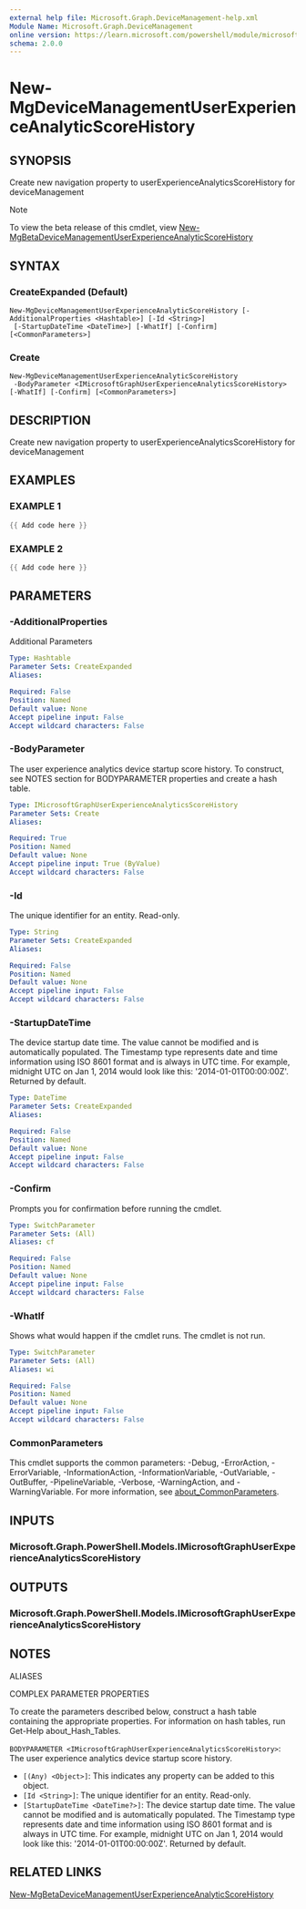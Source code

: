 ```yaml
---
external help file: Microsoft.Graph.DeviceManagement-help.xml
Module Name: Microsoft.Graph.DeviceManagement
online version: https://learn.microsoft.com/powershell/module/microsoft.graph.devicemanagement/new-mgdevicemanagementuserexperienceanalyticscorehistory
schema: 2.0.0
---
```


# New-MgDeviceManagementUserExperienceAnalyticScoreHistory

## SYNOPSIS
Create new navigation property to userExperienceAnalyticsScoreHistory for deviceManagement

> [!NOTE]
> To view the beta release of this cmdlet, view [New-MgBetaDeviceManagementUserExperienceAnalyticScoreHistory](/powershell/module/Microsoft.Graph.Beta.DeviceManagement/New-MgBetaDeviceManagementUserExperienceAnalyticScoreHistory?view=graph-powershell-beta)

## SYNTAX

### CreateExpanded (Default)
```
New-MgDeviceManagementUserExperienceAnalyticScoreHistory [-AdditionalProperties <Hashtable>] [-Id <String>]
 [-StartupDateTime <DateTime>] [-WhatIf] [-Confirm] [<CommonParameters>]
```

### Create
```
New-MgDeviceManagementUserExperienceAnalyticScoreHistory
 -BodyParameter <IMicrosoftGraphUserExperienceAnalyticsScoreHistory> [-WhatIf] [-Confirm] [<CommonParameters>]
```

## DESCRIPTION
Create new navigation property to userExperienceAnalyticsScoreHistory for deviceManagement

## EXAMPLES

### EXAMPLE 1
```powershell
{{ Add code here }}
```

### EXAMPLE 2
```powershell
{{ Add code here }}
```

## PARAMETERS

### -AdditionalProperties
Additional Parameters

```yaml
Type: Hashtable
Parameter Sets: CreateExpanded
Aliases:

Required: False
Position: Named
Default value: None
Accept pipeline input: False
Accept wildcard characters: False
```

### -BodyParameter
The user experience analytics device startup score history.
To construct, see NOTES section for BODYPARAMETER properties and create a hash table.

```yaml
Type: IMicrosoftGraphUserExperienceAnalyticsScoreHistory
Parameter Sets: Create
Aliases:

Required: True
Position: Named
Default value: None
Accept pipeline input: True (ByValue)
Accept wildcard characters: False
```

### -Id
The unique identifier for an entity.
Read-only.

```yaml
Type: String
Parameter Sets: CreateExpanded
Aliases:

Required: False
Position: Named
Default value: None
Accept pipeline input: False
Accept wildcard characters: False
```

### -StartupDateTime
The device startup date time.
The value cannot be modified and is automatically populated.
The Timestamp type represents date and time information using ISO 8601 format and is always in UTC time.
For example, midnight UTC on Jan 1, 2014 would look like this: '2014-01-01T00:00:00Z'.
Returned by default.

```yaml
Type: DateTime
Parameter Sets: CreateExpanded
Aliases:

Required: False
Position: Named
Default value: None
Accept pipeline input: False
Accept wildcard characters: False
```

### -Confirm
Prompts you for confirmation before running the cmdlet.

```yaml
Type: SwitchParameter
Parameter Sets: (All)
Aliases: cf

Required: False
Position: Named
Default value: None
Accept pipeline input: False
Accept wildcard characters: False
```

### -WhatIf
Shows what would happen if the cmdlet runs.
The cmdlet is not run.

```yaml
Type: SwitchParameter
Parameter Sets: (All)
Aliases: wi

Required: False
Position: Named
Default value: None
Accept pipeline input: False
Accept wildcard characters: False
```

### CommonParameters
This cmdlet supports the common parameters: -Debug, -ErrorAction, -ErrorVariable, -InformationAction, -InformationVariable, -OutVariable, -OutBuffer, -PipelineVariable, -Verbose, -WarningAction, and -WarningVariable. For more information, see [about_CommonParameters](http://go.microsoft.com/fwlink/?LinkID=113216).

## INPUTS

### Microsoft.Graph.PowerShell.Models.IMicrosoftGraphUserExperienceAnalyticsScoreHistory
## OUTPUTS

### Microsoft.Graph.PowerShell.Models.IMicrosoftGraphUserExperienceAnalyticsScoreHistory
## NOTES

ALIASES

COMPLEX PARAMETER PROPERTIES

To create the parameters described below, construct a hash table containing the appropriate properties. For information on hash tables, run Get-Help about_Hash_Tables.


`BODYPARAMETER <IMicrosoftGraphUserExperienceAnalyticsScoreHistory>`: The user experience analytics device startup score history.
  - `[(Any) <Object>]`: This indicates any property can be added to this object.
  - `[Id <String>]`: The unique identifier for an entity. Read-only.
  - `[StartupDateTime <DateTime?>]`: The device startup date time. The value cannot be modified and is automatically populated. The Timestamp type represents date and time information using ISO 8601 format and is always in UTC time. For example, midnight UTC on Jan 1, 2014 would look like this: '2014-01-01T00:00:00Z'. Returned by default.

## RELATED LINKS
[New-MgBetaDeviceManagementUserExperienceAnalyticScoreHistory](/powershell/module/Microsoft.Graph.Beta.DeviceManagement/New-MgBetaDeviceManagementUserExperienceAnalyticScoreHistory?view=graph-powershell-beta)
